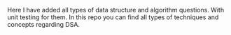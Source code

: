 Here I have added all types of data structure and algorithm questions.
With unit testing for them.
In this repo you can find all types of techniques and concepts regarding DSA.
